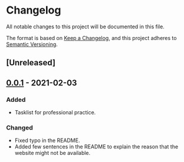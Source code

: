 # Changelog
All notable changes to this project will be documented in this file.

The format is based on [Keep a Changelog](https://keepachangelog.com/en/1.0.0/),
and this project adheres to [Semantic Versioning](https://semver.org/spec/v2.0.0.html).

## [Unreleased]

## [0.0.1] - 2021-02-03
### Added
- Tasklist for professional practice.
### Changed
- Fixed typo in the README.
- Added few sentences in the README to explain the reason that the website might not be available.

[0.0.1]: https://github.com/victorliangzheng88/Website

